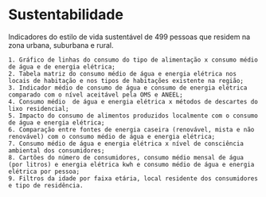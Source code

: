 # Sustentabilidade

Indicadores do estilo de vida sustentável de 499 pessoas que residem na zona urbana, suburbana e rural.

    1. Gráfico de linhas do consumo do tipo de alimentação x consumo médio de água e de energia elétrica;
    2. Tabela matriz do consumo médio de água e energia elétrica nos locais de habitação e nos tipos de habitações existente na região;
    3. Indicador médio de consumo de água e consumo de energia elétrica comparado com o nível aceitável pela OMS e ANEEL;
    4. Consumo médio  de água e energia elétrica x métodos de descartes do lixo residencial;
    5. Impacto do consumo de alimentos produzidos localmente com o consumo de água e energia elétrica;
    6. Comparação entre fontes de energia caseira (renovável, mista e não renovável) com o consumo médio de água e energia elétrica;
    7. Consumo médio de água e energia elétrica x nível de consciência ambiental dos consumidores;
    8. Cartões do número de consumidores, consumo médio mensal de água (por litros) e energia elétrica kwh e consumo médio de água e energia elétrica por pessoa;
    9. Filtros da idade por faixa etária, local residente dos consumidores e tipo de residência.
 

